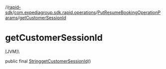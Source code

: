 //[rapid-sdk](../../../index.md)/[com.expediagroup.sdk.rapid.operations](../index.md)/[PutResumeBookingOperationParams](index.md)/[getCustomerSessionId](get-customer-session-id.md)

# getCustomerSessionId

[JVM]\

public final [String](https://docs.oracle.com/javase/8/docs/api/java/lang/String.html)[getCustomerSessionId](get-customer-session-id.md)()
